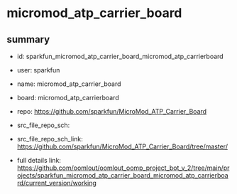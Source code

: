 # micromod_atp_carrier_board
 
## summary 
* id: sparkfun_micromod_atp_carrier_board_micromod_atp_carrierboard
* user: sparkfun
* name: micromod_atp_carrier_board
* board: micromod_atp_carrierboard
* repo: https://github.com/sparkfun/MicroMod_ATP_Carrier_Board



* src_file_repo_sch: 
* src_file_repo_sch_link: https://github.com/sparkfun/MicroMod_ATP_Carrier_Board/tree/master/
* full details link: https://github.com/oomlout/oomlout_oomp_project_bot_v_2/tree/main/projects/sparkfun_micromod_atp_carrier_board_micromod_atp_carrierboard/current_version/working  








